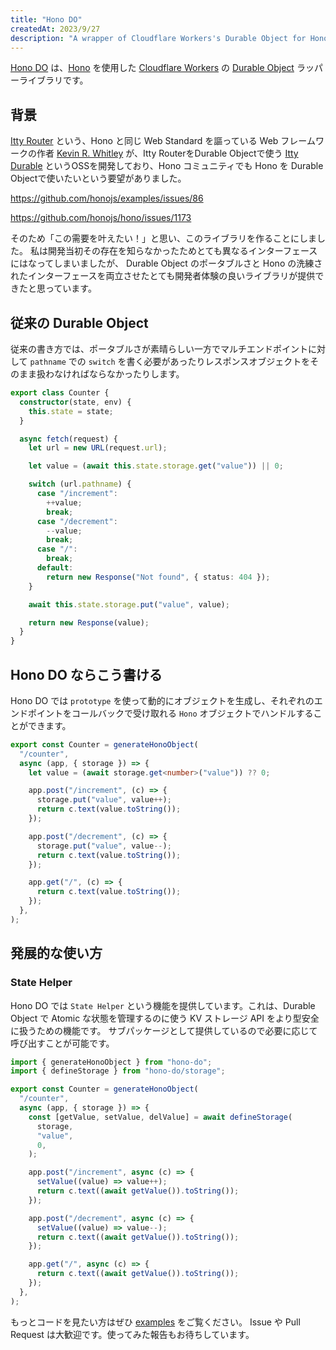 ```yaml
---
title: "Hono DO"
createdAt: 2023/9/27
description: "A wrapper of Cloudflare Workers's Durable Object for Hono."
---
```


[Hono DO](https://github.com/sor4chi/hono-do) は、[Hono](https://hono.dev) を使用した [Cloudflare Workers](https://workers.cloudflare.com/) の [Durable Object](https://developers.cloudflare.com/workers/learning/using-durable-objects) ラッパーライブラリです。

## 背景

[Itty Router](https://github.com/kwhitley/itty-router) という、Hono と同じ Web Standard を謳っている Web フレームワークの作者 [Kevin R. Whitley](https://github.com/kwhitley) が、Itty RouterをDurable Objectで使う [Itty Durable](https://github.com/kwhitley/itty-durable) というOSSを開発しており、Hono コミュニティでも Hono を Durable Objectで使いたいという要望がありました。

<https://github.com/honojs/examples/issues/86>

<https://github.com/honojs/hono/issues/1173>

そのため「この需要を叶えたい！」と思い、このライブラリを作ることにしました。
私は開発当初その存在を知らなかったためとても異なるインターフェースにはなってしまいましたが、 Durable Object のポータブルさと Hono の洗練されたインターフェースを両立させたとても開発者体験の良いライブラリが提供できたと思っています。

## 従来の Durable Object

従来の書き方では、ポータブルさが素晴らしい一方でマルチエンドポイントに対して `pathname` での `switch` を書く必要があったりレスポンスオブジェクトをそのまま扱わなければならなかったりします。

```ts
export class Counter {
  constructor(state, env) {
    this.state = state;
  }

  async fetch(request) {
    let url = new URL(request.url);

    let value = (await this.state.storage.get("value")) || 0;

    switch (url.pathname) {
      case "/increment":
        ++value;
        break;
      case "/decrement":
        --value;
        break;
      case "/":
        break;
      default:
        return new Response("Not found", { status: 404 });
    }

    await this.state.storage.put("value", value);

    return new Response(value);
  }
}
```

## Hono DO ならこう書ける

Hono DO では `prototype` を使って動的にオブジェクトを生成し、それぞれのエンドポイントをコールバックで受け取れる `Hono` オブジェクトでハンドルすることができます。

```ts
export const Counter = generateHonoObject(
  "/counter",
  async (app, { storage }) => {
    let value = (await storage.get<number>("value")) ?? 0;

    app.post("/increment", (c) => {
      storage.put("value", value++);
      return c.text(value.toString());
    });

    app.post("/decrement", (c) => {
      storage.put("value", value--);
      return c.text(value.toString());
    });

    app.get("/", (c) => {
      return c.text(value.toString());
    });
  },
);
```

## 発展的な使い方

### State Helper

Hono DO では `State Helper` という機能を提供しています。これは、Durable Object で Atomic な状態を管理するのに使う KV ストレージ API をより型安全に扱うための機能です。
サブパッケージとして提供しているので必要に応じて呼び出すことが可能です。

```ts
import { generateHonoObject } from "hono-do";
import { defineStorage } from "hono-do/storage";

export const Counter = generateHonoObject(
  "/counter",
  async (app, { storage }) => {
    const [getValue, setValue, delValue] = await defineStorage(
      storage,
      "value",
      0,
    );

    app.post("/increment", async (c) => {
      setValue((value) => value++);
      return c.text((await getValue()).toString());
    });

    app.post("/decrement", async (c) => {
      setValue((value) => value--);
      return c.text((await getValue()).toString());
    });

    app.get("/", async (c) => {
      return c.text((await getValue()).toString());
    });
  },
);
```

もっとコードを見たい方はぜひ [examples](https://github.com/sor4chi/hono-do/tree/main/examples) をご覧ください。
Issue や Pull Request は大歓迎です。使ってみた報告もお待ちしています。
